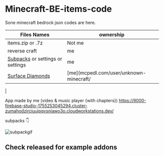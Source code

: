 # Minecraft-BE-items-code


Sone minecraft bedrock json codes are here. 


| Files Names          |    ownership  |
| -------------------- | ------------- |
| items.zip or .7z     |    Not me     |
| reverse craft        |      me      |
| [Subpacks](https://github.com/Unknownminecraft/Minecraft-BE-code/tree/main/Subpacks) or settings or settings   | me          |
| [Surface Diamonds](https://github.com/Unknownminecraft/Minecraft-BE-code/blob/main/Surface%20Diamonds%20(b.p.)/read_me.md)  |  [me](mcpedl.com/user/unknown-minecraft/     |
|

App made by me (video & music player {with chapters}) https://9000-firebase-studio-1755253045294.cluster-zumahodzirciuujpqvsniawo3o.cloudworkstations.dev/

subpacks 👇


![subpackgif](https://github.com/user-attachments/assets/338667b6-03b5-4711-861e-e1e51f0bb062)


##   Check released for example addons
